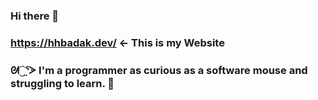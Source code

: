 ### Hi there 👋
### https://hhbadak.dev/ <- This is my Website
### ᘛ⁐̤ᕐᐷ       I'm a programmer as curious as a software mouse and struggling to learn. 🔭
<!--
**hhbadak/hhbadak** is a ✨ _special_ ✨ repository because its `README.md` (this file) appears on your GitHub profile.

Here are some ideas to get you started:

- 🔭 I’m currently working on ...
- 🌱 I’m currently learning ...
- 👯 I’m looking to collaborate on ...
- 🤔 I’m looking for help with ...
- 💬 Ask me about ...
- 📫 How to reach me: ...
- 😄 Pronouns: ...
- ⚡ Fun fact: ...
-->
